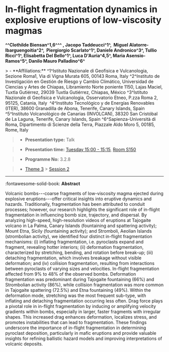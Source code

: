 # In-flight fragmentation dynamics in explosive eruptions of low-viscosity magmas

**^^Clothilde Biensan^1,6^^^ , Jacopo Taddeucci^1^,  Miguel Alatorre-Ibarguengoitia^2^,  Piergiorgio Scarlato^1^, Daniele Andronico^3^, Tullio Ricci^1^, Elisabetta Del Bello^1^, Luca D'Auria^4,5^, Maria Asensio-Ramos^5^, Danilo Mauro Palladino^6^**

<!-- more -->> - **Affiliations:** ^1^Istituto Nazionale di Geofisica e Vulcanologia, Sezione Roma1, Via di Vigna Murata 605, 00143 Roma, Italy ^2^Instituto de Investigación en Gestión de Riesgo y Cambio Climático, Universidad de Ciencias y Artes de Chiapas, Libramiento Norte poniente 1150, Lajas Maciel, Tuxtla Gutiérrez, 29039 Tuxtla Gutiérrez, Chiapas, México ^3^Istituto Nazionale di Geofisica e Vulcanologia, Osservatorio Etneo, P.zza Roma 2, 95125, Catania, Italy  ^4^Instituto Tecnológico y de Energías Renovables (ITER), 38600 Granadilla de Abona, Tenerife, Canary Islands, Spain  ^5^Instituto Volcanológico de Canarias (INVOLCAN), 38320 San Cristóbal de La Laguna, Tenerife, Canary Islands, Spain ^6^Sapienza-Università di Roma, Dipartimento di Scienze della Terra, Piazzale Aldo Moro 5, 00185, Rome, Italy 

> - **Presentation type:** Talk

> - **Presentation time:** [Tuesday 15:00 - 15:15](../sessions_comparison.md#__tabbed_2_1), [Room S150](../maps_venue.md#__tabbed_1_2)

> - **Programme No:** 3.2.8

> - [Theme 3](../theme3.md) > [Session 2](../sessions/session-3-2.md)

--- 

:fontawesome-solid-book: **Abstract**

Volcanic bombs---coarse fragments of low-viscosity magma ejected during explosive eruptions---offer critical insights into eruptive dynamics and hazards. Traditionally, fragmentation has been attributed to conduit processes; however, our research highlights the significant role of in-flight fragmentation in influencing bomb size, trajectory, and dispersal. By analyzing high-speed, high-resolution videos of eruptions at Tajogaite volcano in La Palma, Canary Islands (fountaining and spattering activity); Mount Etna, Sicily (fountaining activity); and Stromboli, Aeolian Islands (strombolian activity), we identified four distinct in-flight fragmentation mechanisms: (i) inflating fragmentation, i.e. pyroclasts expand and fragment, revealing hotter interiors; (ii) deformation fragmentation, characterized by stretching, bending, and rotation before break-up; (iii) detaching fragmentation, which involves breakage without visible deformation; and (iv) collision fragmentation, resulting from interactions between pyroclasts of varying sizes and velocities. In-flight fragmentation affected from 9% to 48% of the observed bombs. Deformation fragmentation was predominant during Tajogaite fountaining (66%) and Strombolian activity (86%), while collision fragmentation was more common in Tajogaite spattering (72.5%) and Etna fountaining (49%). Within the deformation mode, stretching was the most frequent sub-type, with inflating and detaching fragmentation occurring less often. Drag force plays a pivotal role in in-flight fragmentation by inducing or amplifying velocity gradients within bombs, especially in larger, faster fragments with irregular shapes. This increased drag enhances deformation, localizes stress, and promotes instabilities that can lead to fragmentation. These findings underscore the importance of in-flight fragmentation in determining pyroclast deposition, particularly in mafic eruptions and provide valuable insights for refining ballistic hazard models and improving interpretations of volcanic deposits.

